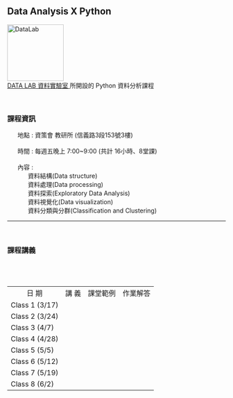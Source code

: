 <h2> Data Analysis X Python </h2> 
<img src="https://t.kfs.io/organization_resource_files/7685/10758/14063888_1080321025394014_825596358231805577_n.png" alt="DataLab" height="130" width="130"><br>
<a href="https://www.facebook.com/dlab.taiwan/?fref=t"> DATA LAB 資料實驗室 </a>所開設的 Python 資料分析課程
<br>
<p>
    <h3><b>課程資訊</b></h3>
    <ul class="task-list">
       <li>地點 : 資策會 教研所 (信義路3段153號3樓) </li>
       <li>時間 : 每週五晚上 7:00~9:00 (共計 16小時、8堂課) </li>
       <li>內容 :  <ul class="task-list">
                     <li>資料結構(Data structure)</li>
                     <li>資料處理(Data processing)</li>
                     <li>資料探索(Exploratory Data Analysis)</li>
                     <li>資料視覺化(Data visualization)</li>
                     <li>資料分類與分群(Classification and Clustering)</li>
                 </ul>
        </li>
    </ul>
</p>  
<hr size="1">
<p>
    <h3><b>課程講義</b></h3>
<table>
　<tr>
　    <td align="center" valign="center">日  期</td>
　    <td align="center" valign="center">講  義</td>
      <td align="center" valign="center">課堂範例</td>
      <td align="center" valign="center">作業解答</td>
　</tr>
　<tr>
　    <td valign="center">Class 1 (3/17)</td>
　    <td align="center" valign="center"></td>
      <td align="center" valign="center"></td>
      <td align="center" valign="center"></td>
　</tr>
  <tr>
　    <td valign="center">Class 2 (3/24)</td>
　    <td align="center" valign="center"></td>
      <td align="center" valign="center"></td>
      <td align="center" valign="center"></td>
　</tr>
 <tr>
　    <td valign="center">Class 3 (4/7)</td>
　    <td align="center" valign="center"></td>
      <td align="center" valign="center"></td>
      <td align="center" valign="center"></td>
　</tr>
 <tr>
　    <td valign="center">Class 4 (4/28)</td>
　    <td align="center" valign="center"></td>
      <td align="center" valign="center"></td>
      <td align="center" valign="center"></td>
　</tr>
 <tr>
　    <td valign="center">Class 5 (5/5)</td>
　    <td align="center" valign="center"></td>
      <td align="center" valign="center"></td>
      <td align="center" valign="center"></td>
　</tr>
 <tr>
　    <td valign="center">Class 6 (5/12)</td>
　    <td align="center" valign="center"></td>
      <td align="center" valign="center"></td>
      <td align="center" valign="center"></td>
　</tr>
 <tr>
　    <td valign="center">Class 7 (5/19)</td>
　    <td align="center" valign="center"></td>
      <td align="center" valign="center"></td>
      <td align="center" valign="center"></td>
　</tr>
 <tr>
　    <td valign="center">Class 8 (6/2)</td>
　    <td align="center" valign="center"></td>
      <td align="center" valign="center"></td>
      <td align="center" valign="center"></td>
　</tr>
</table>
</p>
